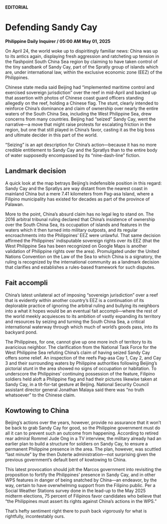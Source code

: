 **EDITORIAL**

# Defending Sandy Cay

****Philippine Daily Inquirer / 05:00 AM May 01, 2025****







On April 24, the world woke up to dispiritingly familiar news: China was up to its antics again, displaying fresh aggression and ratcheting up tension in the flashpoint South China Sea region by claiming to have taken control of the tiny sandbank of Sandy Cay, part of the Spratly group of islands which are, under international law, within the exclusive economic zone (EEZ) of the Philippines.

Chinese state media said Beijing had “implemented maritime control and exercised sovereign jurisdiction” over the reef in mid-April and backed up that assertion with photos of Chinese coast guard officers standing allegedly on the reef, holding a Chinese flag. The stunt, clearly intended to reinforce China’s dominance and claim of ownership over nearly the entire waters of the South China Sea, including the West Philippine Sea, drew concerns from many countries. Beijing had “seized” Sandy Cay, went the narrative—a move that might raise protests for escalating friction in the region, but one that still played in China’s favor, casting it as the big boss and ultimate decider in this part of the world.

“Seizing” is an apt description for China’s action—because it has no more credible entitlement to Sandy Cay and the Spratlys than to the entire body of water supposedly encompassed by its “nine-dash-line” fiction.

## Landmark decision

A quick look at the map betrays Beijing’s indefensible position in this regard: Sandy Cay and the Spratlys are way distant from the nearest coast in mainland China but a mere 7.41 kilometers from Pag-asa Island, where a Filipino municipality has existed for decades as part of the province of Palawan.

More to the point, China’s absurd claim has no legal leg to stand on. The 2016 arbitral tribunal ruling declared that China’s insistence of ownership over the South China Sea, its occupation of islands and features in the waters which it then turned into military outposts, and its regular encroachments into the Philippines’ EEZ were unlawful. That same decision affirmed the Philippines’ indisputable sovereign rights over its EEZ (that the West Philippine Sea has been recognized on Google Maps is another validation of Philippine rights over the area). Promulgated under the United Nations Convention on the Law of the Sea to which China is a signatory, the ruling is recognized by the international community as a landmark decision that clarifies and establishes a rules-based framework for such disputes.

## Fait accompli

China’s latest unilateral act of imposing “sovereign jurisdiction” over a reef that is evidently within another country’s EEZ is a continuation of its deplorable practice of ignoring the arbitral ruling and bullying its neighbors into a what it hopes would be an eventual fait accompli—where the rest of the world meekly acquiesces to its ambition of vastly expanding its territory and resources by seizing and turning the South China Sea, a critical international waterway through which much of world’s goods pass, into its backyard pond.

The Philippines, for one, cannot give up one more inch of territory to its avaricious neighbor. The clarification from the National Task Force for the West Philippine Sea refuting China’s claim of having seized Sandy Cay offers some relief. An inspection of the reefs Pag-asa Cay 1, Cay 2, and Cay 3 and their surrounding waters by Philippine authorities following Beijing’s pictorial stunt in the area showed no signs of occupation or habitation. To underscore the Philippines’ continuing possession of the feature, Filipino soldiers held aloft a Philippine flag and had their pictures likewise taken at Sandy Cay, in a tit-for-tat gesture at Beijing. National Security Council assistant director general Jonathan Malaya said there was “no truth whatsoever” to the Chinese claim.

## Kowtowing to China

Beijing’s actions over the years, however, provide no assurance that it won’t be back to grab Sandy Cay for good, so the Philippine government must do all it can to prevent such an outcome from happening. According to retired rear admiral Rommel Jude Ong in a TV interview, the military already had an earlier plan to build a structure for soldiers on Sandy Cay, to ensure a permanent Philippine presence in the area. The plan, however, was scuttled “last minute” by the then Duterte administration—not surprising given the previous government’s default bent of kowtowing to China.

This latest provocation should jolt the Marcos government into revisiting the proposition to fortify the Philippines’ presence in Sandy Cay, and in other WPS features in danger of being snatched by China—an endeavor, by the way, certain to have overwhelming support from the Filipino public. Per a Social Weather Stations survey done in the lead-up to the May 2025 midterm elections, 75 percent of Filipinos favor candidates who believe that “the Philippines must assert its rights against China’s actions in the WPS.”

That’s hefty sentiment right there to push back vigorously for what is rightfully, incontestably ours.
